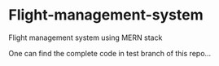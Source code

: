 # Flight-management-system
Flight management system using MERN stack

One can find the complete code in test branch of this repo...
